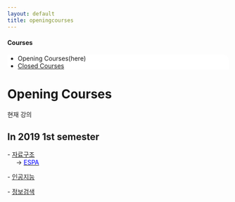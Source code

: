 ```yaml
---
layout: default
title: openingcourses
---
```

<h4>Courses</h4>
 <div class="linklink" style = "background-color:#ffffff;border-radius:0 15px;align:right;">
          <ul class="posts-list">
            <li>Opening Courses(here)
            </li>
            <li class="post-link">
                <a class="post-title" href="https://youngjoongko.github.io/Courses/closedcourses/">Closed Courses</a>
            </li>
          </ul>
  </div>
  
  <div class="post">
  <h1 class="pageTitle">Opening Courses</h1>	
  <p class="meta">현재 강의</p>
  <h2>In 2019 1st semester</h2>
   <p>- <a href="https://dais.donga.ac.kr/board/list.asp?name=univislab52" target="_self">자료구조</a>
    <br>
   &nbsp;&nbsp;&nbsp;&nbsp;&nbsp;→ <a href="http://espa.donga.ac.kr/ds2019/" target="_self"><font color="blue">ESPA</font></a></p>
    <p>- <a href="https://dais.donga.ac.kr/board/list.asp?name=univislab60" target="_self"><u>인공지능</u></a></p>
    <p>- <a href="https://dais.donga.ac.kr/board/list.asp?name=univislab81" target="_self"><u>정보검색</u></a></p>

